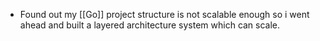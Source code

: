- Found out my [[Go]] project structure is not scalable enough so i went ahead and built a layered architecture system which can scale.